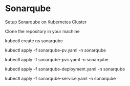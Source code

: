 # Sonarqube
Setup Sonarqube on Kubernetes Cluster

Clone the repository in your machine 

kubectl create ns sonarqube

kubectl apply -f sonarqube-pv.yaml -n sonarqube

kubectl apply -f sonarqube-pvc.yaml -n sonarqube

kubectl apply -f sonarqube-deployment.yaml -n sonarqube

kubectl apply -f sonarqube-service.yaml -n sonarqube
